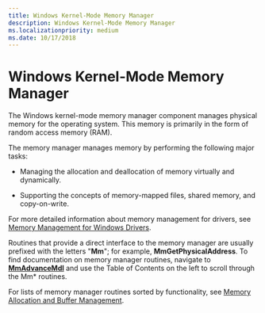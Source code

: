 ```yaml
---
title: Windows Kernel-Mode Memory Manager
description: Windows Kernel-Mode Memory Manager
ms.localizationpriority: medium
ms.date: 10/17/2018
---
```


# Windows Kernel-Mode Memory Manager


The Windows kernel-mode memory manager component manages physical memory for the operating system. This memory is primarily in the form of random access memory (RAM).

The memory manager manages memory by performing the following major tasks:

-   Managing the allocation and deallocation of memory virtually and dynamically.

-   Supporting the concepts of memory-mapped files, shared memory, and copy-on-write.

For more detailed information about memory management for drivers, see [Memory Management for Windows Drivers](managing-memory-for-drivers.md).

Routines that provide a direct interface to the memory manager are usually prefixed with the letters "**Mm**"; for example, **MmGetPhysicalAddress**. To find documentation on memory manager routines, navigate to [**MmAdvanceMdl**](/windows-hardware/drivers/ddi/wdm/nf-wdm-mmadvancemdl) and use the Table of Contents on the left to scroll through the Mm* routines.

For lists of memory manager routines sorted by functionality, see [Memory Allocation and Buffer Management](/windows-hardware/drivers/ddi/_kernel/#memory-allocation-and-buffer-management).

 

